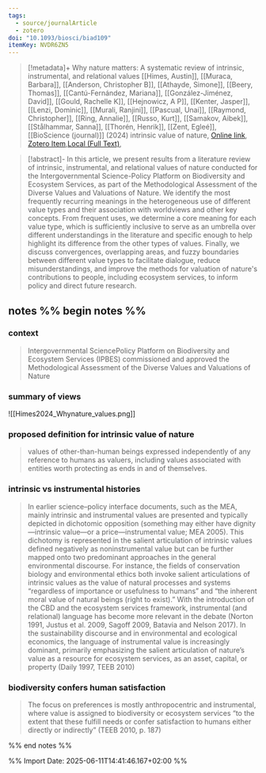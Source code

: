 ```yaml
---
tags:
  - source/journalArticle
  - zotero
doi: "10.1093/biosci/biad109"
itemKey: NVDR6ZN5
---
```

>[!metadata]+
> Why nature matters: A systematic review of intrinsic, instrumental, and relational values
> [[Himes, Austin]], [[Muraca, Barbara]], [[Anderson, Christopher B]], [[Athayde, Simone]], [[Beery, Thomas]], [[Cantú-Fernández, Mariana]], [[González-Jiménez, David]], [[Gould, Rachelle K]], [[Hejnowicz, A P]], [[Kenter, Jasper]], [[Lenzi, Dominic]], [[Murali, Ranjini]], [[Pascual, Unai]], [[Raymond, Christopher]], [[Ring, Annalie]], [[Russo, Kurt]], [[Samakov, Aibek]], [[Stålhammar, Sanna]], [[Thorén, Henrik]], [[Zent, Egleé]], 
> [[BioScience (journal)]] (2024)
> intrinsic value of nature, 
> [Online link](https://doi.org/10.1093/biosci/biad109), [Zotero Item](zotero://select/library/items/NVDR6ZN5),[Local (Full Text)](file://C:/Users/aburg/Documents/references/zotero/storage/DMYVZAXL/Himes2024_Whynature.pdf), 


>[!abstract]-
>In this article, we present results from a literature review of intrinsic, instrumental, and relational values of nature conducted for the Intergovernmental Science-Policy Platform on Biodiversity and Ecosystem Services, as part of the Methodological Assessment of the Diverse Values and Valuations of Nature. We identify the most frequently recurring meanings in the heterogeneous use of different value types and their association with worldviews and other key concepts. From frequent uses, we determine a core meaning for each value type, which is sufficiently inclusive to serve as an umbrella over different understandings in the literature and specific enough to help highlight its difference from the other types of values. Finally, we discuss convergences, overlapping areas, and fuzzy boundaries between different value types to facilitate dialogue, reduce misunderstandings, and improve the methods for valuation of nature's contributions to people, including ecosystem services, to inform policy and direct future research.

## notes %% begin notes %%
### context
>Intergovernmental SciencePolicy Platform on Biodiversity and Ecosystem Services (IPBES) commissioned and approved the Methodological Assessment of the Diverse Values and Valuations of Nature
### summary of views
![[Himes2024_Whynature_values.png]]
### proposed definition for intrinsic value of nature
> values of other-than-human beings expressed independently of any reference to humans as valuers, including values associated with entities worth protecting as ends in and of themselves.
### intrinsic vs instrumental histories
>In earlier science–policy interface documents, such as the MEA, mainly intrinsic and instrumental values are presented and typically depicted in dichotomic opposition (something may either have dignity—intrinsic value—or a price—instrumental value; MEA 2005). This dichotomy is represented in the salient articulation of intrinsic values defined negatively as noninstrumental value but can be further mapped onto two predominant approaches in the general environmental discourse. For instance, the fields of conservation biology and environmental ethics both invoke salient articulations of intrinsic values as the value of natural processes and systems “regardless of importance or usefulness to humans” and “the inherent moral value of natural beings (right to exist).” With the introduction of the CBD and the ecosystem services framework, instrumental (and relational) language has become more relevant in the debate (Norton 1991, Justus et al. 2009, Sagoff 2009, Batavia and Nelson 2017). In the sustainability discourse and in environmental and ecological economics, the language of instrumental value is increasingly dominant, primarily emphasizing the salient articulation of nature’s value as a resource for ecosystem services, as an asset, capital, or property (Daily 1997, TEEB 2010) 

### biodiversity confers human satisfaction
>The focus on preferences is mostly anthropocentric and instrumental, where value is assigned to biodiversity or ecosystem services “to the extent that these fulfill needs or confer satisfaction to humans either directly or indirectly” (TEEB 2010, p. 187)

%% end notes %%

%% Import Date: 2025-06-11T14:41:46.167+02:00 %%
